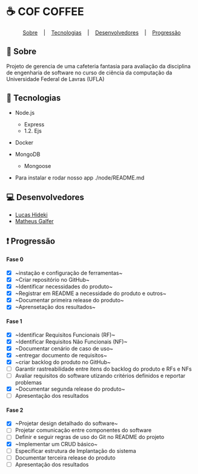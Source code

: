  # :coffee: COF COFFEE
 
<p align="center">
  <a href="#large_blue_diamond-sobre">Sobre</a>&nbsp;&nbsp;&nbsp;&nbsp;|&nbsp;&nbsp;&nbsp;
  <a href="#hammer-tecnologias">Tecnologias</a>&nbsp;&nbsp;&nbsp;&nbsp;|&nbsp;&nbsp;&nbsp;
  <a href="#computer-desenvolvedores">Desenvolvedores</a>&nbsp;&nbsp;&nbsp;&nbsp;|&nbsp;&nbsp;&nbsp;
  <a href="#heavy_exclamation_mark-progressão">Progressão</a>
</p>
 

## :large_blue_diamond: Sobre
Projeto de gerencia de uma cafeteria fantasia para avaliação da disciplina de engenharia de software no curso de ciência da computação da Universidade Federal de Lavras (UFLA)

## :hammer: Tecnologias

* Node.js
  * Express
  * 1.2. Ejs
* Docker
* MongoDB
  * Mongoose

* Para instalar e rodar nosso app
 ./node/README.md
  
## :computer: Desenvolvedores
* [Lucas Hideki](https://github.com/lu-nasc)
* [Matheus Galfer](https://github.com/magalfer)

## :heavy_exclamation_mark: Progressão
#### Fase 0
- [x] ~instação e configuração de ferramentas~
- [x] ~Criar repositório no GitHub~
- [x] ~Identificar necessidades do produto~
- [x] ~Registrar em README a necessidade do produto e outros~
- [x] ~Documentar primeira release do produto~
- [X] ~Aprensetação dos resultados~
#### Fase 1
- [x] ~Identificar Requisitos Funcionais (RF)~
- [x] ~Identificar Requisitos Não Funcionais (NF)~
- [x] ~Documentar cenário de caso de uso~
- [x] ~entregar documento de requisitos~
- [x] ~criar backlog do produto no GitHub~
- [ ] Garantir rastreabilidade entre itens do backlog do produto e RFs e NFs
- [ ] Avaliar requisitos do software utizando critérios definidos e reportar problemas
- [X] ~Documentar segunda release do produto~
- [ ] Apresentação dos resultados
#### Fase 2
- [X]  ~Projetar design detalhado do software~
- [ ]  Projetar comunicação entre componentes do software
- [ ]  Definir e seguir regras de uso do Git no README do projeto 
- [x]  ~Implementar um CRUD básico~
- [ ]  Especificar estrutura de Implantação do sistema
- [ ]  Documentar terceira release do produto
- [ ]  Apresentação dos resultados
